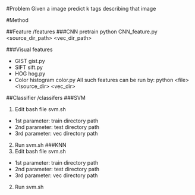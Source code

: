 #Problem 
Given a image predict k tags describing that image 

#Method 

##Feature /features 
###CNN pretrain 
python CNN_feature.py \<source_dir_path\> \<vec_dir_path\>

###Visual features 
* GIST gist.py 
* SIFT sift.py 
* HOG hog.py 
* Color histogram color.py 
All such features can be run by: 
python \<file\> <\source_dir\> \<vec_dir\>

##Classifier /classifers 
###SVM 
1. Edit bash file svm.sh 
* 1st parameter: train directory path 
* 2nd parameter: test directory path 
* 3rd parameter: vec directory path 

2. Run svm.sh 
###KNN 
1. Edit bash file svm.sh 
* 1st parameter: train directory path 
* 2nd parameter: test directory path 
* 3rd parameter: vec directory path 

2. Run svm.sh 

